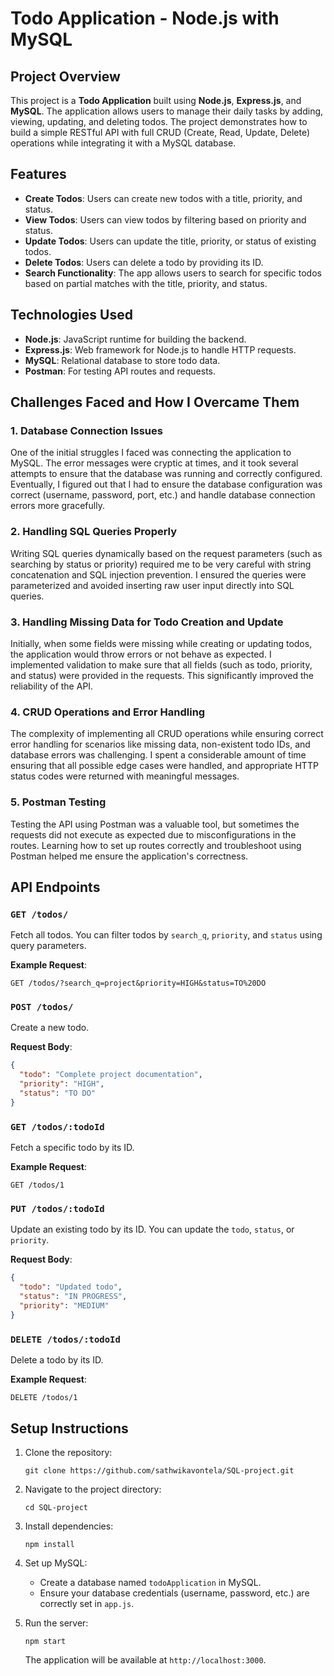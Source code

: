 
# Todo Application - Node.js with MySQL

## Project Overview

This project is a **Todo Application** built using **Node.js**, **Express.js**, and **MySQL**. The application allows users to manage their daily tasks by adding, viewing, updating, and deleting todos.
The project demonstrates how to build a simple RESTful API with full CRUD (Create, Read, Update, Delete) operations while integrating it with a MySQL database.

## Features

- **Create Todos**: Users can create new todos with a title, priority, and status.
- **View Todos**: Users can view todos by filtering based on priority and status.
- **Update Todos**: Users can update the title, priority, or status of existing todos.
- **Delete Todos**: Users can delete a todo by providing its ID.
- **Search Functionality**: The app allows users to search for specific todos based on partial matches with the title, priority, and status.

## Technologies Used

- **Node.js**: JavaScript runtime for building the backend.
- **Express.js**: Web framework for Node.js to handle HTTP requests.
- **MySQL**: Relational database to store todo data.
- **Postman**: For testing API routes and requests.

## Challenges Faced and How I Overcame Them

### 1. **Database Connection Issues**  
One of the initial struggles I faced was connecting the application to MySQL. The error messages were cryptic at times, and it took several attempts to ensure that the database was running and correctly configured. Eventually, I figured out that I had to ensure the database configuration was correct (username, password, port, etc.) and handle database connection errors more gracefully.

### 2. **Handling SQL Queries Properly**  
Writing SQL queries dynamically based on the request parameters (such as searching by status or priority) required me to be very careful with string concatenation and SQL injection prevention. I ensured the queries were parameterized and avoided inserting raw user input directly into SQL queries.

### 3. **Handling Missing Data for Todo Creation and Update**  
Initially, when some fields were missing while creating or updating todos, the application would throw errors or not behave as expected. I implemented validation to make sure that all fields (such as todo, priority, and status) were provided in the requests. This significantly improved the reliability of the API.

### 4. **CRUD Operations and Error Handling**  
The complexity of implementing all CRUD operations while ensuring correct error handling for scenarios like missing data, non-existent todo IDs, and database errors was challenging. I spent a considerable amount of time ensuring that all possible edge cases were handled, and appropriate HTTP status codes were returned with meaningful messages.

### 5. **Postman Testing**  
Testing the API using Postman was a valuable tool, but sometimes the requests did not execute as expected due to misconfigurations in the routes. Learning how to set up routes correctly and troubleshoot using Postman helped me ensure the application's correctness.

## API Endpoints

### `GET /todos/`
Fetch all todos. You can filter todos by `search_q`, `priority`, and `status` using query parameters.

**Example Request**:
```
GET /todos/?search_q=project&priority=HIGH&status=TO%20DO
```

### `POST /todos/`
Create a new todo.

**Request Body**:
```json
{
  "todo": "Complete project documentation",
  "priority": "HIGH",
  "status": "TO DO"
}
```

### `GET /todos/:todoId`
Fetch a specific todo by its ID.

**Example Request**:
```
GET /todos/1
```

### `PUT /todos/:todoId`
Update an existing todo by its ID. You can update the `todo`, `status`, or `priority`.

**Request Body**:
```json
{
  "todo": "Updated todo",
  "status": "IN PROGRESS",
  "priority": "MEDIUM"
}
```

### `DELETE /todos/:todoId`
Delete a todo by its ID.

**Example Request**:
```
DELETE /todos/1
```

## Setup Instructions

1. Clone the repository:
   ```
   git clone https://github.com/sathwikavontela/SQL-project.git
   ```
   
2. Navigate to the project directory:
   ```
   cd SQL-project
   ```

3. Install dependencies:
   ```
   npm install
   ```

4. Set up MySQL:
   - Create a database named `todoApplication` in MySQL.
   - Ensure your database credentials (username, password, etc.) are correctly set in `app.js`.

5. Run the server:
   ```
   npm start
   ```

   The application will be available at `http://localhost:3000`.


